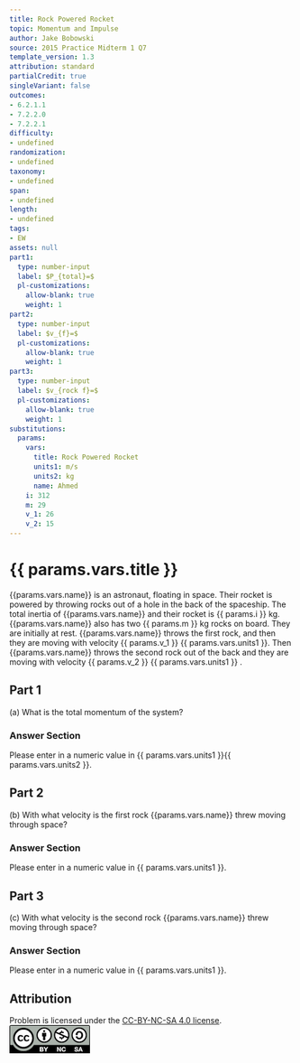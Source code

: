 ```yaml
---
title: Rock Powered Rocket
topic: Momentum and Impulse
author: Jake Bobowski
source: 2015 Practice Midterm 1 Q7
template_version: 1.3
attribution: standard
partialCredit: true
singleVariant: false
outcomes:
- 6.2.1.1
- 7.2.2.0
- 7.2.2.1
difficulty:
- undefined
randomization:
- undefined
taxonomy:
- undefined
span:
- undefined
length:
- undefined
tags:
- EW
assets: null
part1:
  type: number-input
  label: $P_{total}=$
  pl-customizations:
    allow-blank: true
    weight: 1
part2:
  type: number-input
  label: $v_{f}=$
  pl-customizations:
    allow-blank: true
    weight: 1
part3:
  type: number-input
  label: $v_{rock f}=$
  pl-customizations:
    allow-blank: true
    weight: 1
substitutions:
  params:
    vars:
      title: Rock Powered Rocket
      units1: m/s
      units2: kg
      name: Ahmed
    i: 312
    m: 29
    v_1: 26
    v_2: 15
---
```

# {{ params.vars.title }}
{{params.vars.name}} is an astronaut, floating in space.
Their rocket is powered by throwing rocks out of a hole in the back of the spaceship.
The total inertia of {{params.vars.name}} and their rocket is {{ params.i }} kg.
{{params.vars.name}} also has two {{ params.m }} kg rocks on board.
They are initially at rest.
{{params.vars.name}} throws the first rock, and then they are moving with velocity {{ params.v_1 }} {{ params.vars.units1 }}.
Then {{params.vars.name}} throws the second rock out of the back and they are moving with velocity {{ params.v_2 }} {{ params.vars.units1 }} .

## Part 1

(a) What is the total momentum of the system?

### Answer Section

Please enter in a numeric value in {{ params.vars.units1 }}{{ params.vars.units2 }}.

## Part 2

(b) With what velocity is the first rock {{params.vars.name}} threw moving through space?

### Answer Section

Please enter in a numeric value in {{ params.vars.units1 }}.

## Part 3

(c) With what velocity is the second rock {{params.vars.name}} threw moving through space?

### Answer Section

Please enter in a numeric value in {{ params.vars.units1 }}.

## Attribution

Problem is licensed under the [CC-BY-NC-SA 4.0 license](https://creativecommons.org/licenses/by-nc-sa/4.0/).<br> ![The Creative Commons 4.0 license requiring attribution-BY, non-commercial-NC, and share-alike-SA license.](https://raw.githubusercontent.com/firasm/bits/master/by-nc-sa.png)